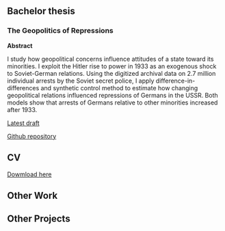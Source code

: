 ## Bachelor thesis
### The Geopolitics of Repressions
**Abstract** 

I study how geopolitical concerns influence attitudes of a state toward its minorities. I exploit the Hitler rise to power in 1933 as an
exogenous shock to Soviet-German relations. Using the digitized archival data on 2.7 million individual arrests by the Soviet secret
police, I apply difference-in-differences and synthetic control method to estimate how changing geopolitical relations influenced
repressions of Germans in the USSR. Both models show that arrests of Germans relative to other minorities increased after 1933.


[Latest draft](https://martin-kosiik.github.io/Geopolitics_of_Repressions.pdf)

[Github repository](https://github.com/martin-kosiik/Geopolitics-of-Repressions)

## CV
[Dowmload here](https://martin-kosiik.github.io/CV.pdf) 
## Other Work
## Other Projects
